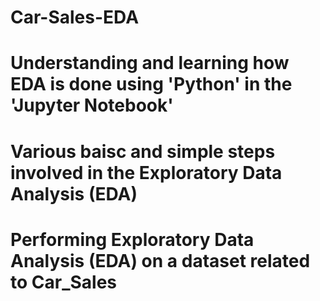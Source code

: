 # Car-Sales-EDA

#  Understanding and learning how EDA is done using 'Python' in the 'Jupyter Notebook'
#  Various baisc and simple steps involved in the Exploratory Data Analysis (EDA)
#  Performing Exploratory Data Analysis (EDA) on a dataset related to Car_Sales
